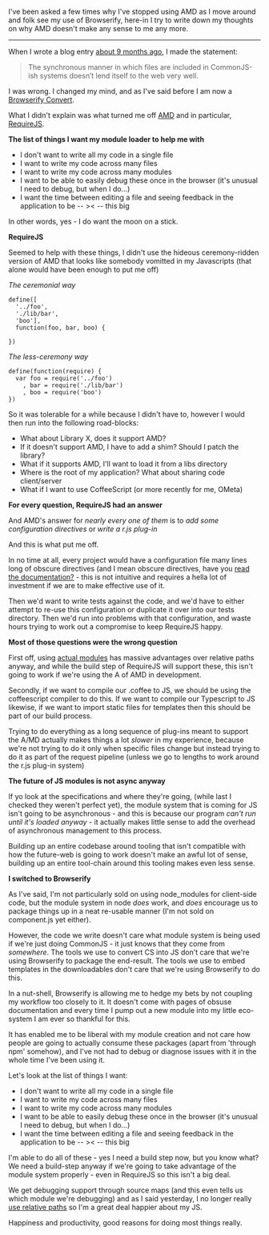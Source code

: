 I've been asked a few times why I've stopped using AMD as I move around and folk see my use of Browserify, here-in I try to write down my thoughts on why AMD doesn't make any sense to me any more.

-----

When I wrote a blog entry [about 9 months ago](http://codebetter.com/robashton/2012/09/03/keeping-js-sane/), I made the statement:

  <blockquote>
    The synchronous manner in which files are included in CommonJS-ish systems doesn’t lend itself to the web very well.
  </blockquote>

I was wrong. I changed my mind, and as I've said before I am now a [Browserify Convert](/entries/lots-of-small-things.html).

What I didn't explain was what turned me off [AMD](https://github.com/amdjs/amdjs-api/wiki/AMD) and in particular, [RequireJS](http://requirejs.org/).

**The list of things I want my module loader to help me with**

- I don't want to write all my code in a single file
- I want to write my code across many files
- I want to write my code across many modules
- I want to be able to easily debug these once in the browser (it's unusual I need to debug, but when I do...)
- I want the time between editing a file and seeing feedback in the application to be -- >< -- this big

In other words, yes - I do want the moon on a stick.


**RequireJS**

Seemed to help with these things, I didn't use the hideous ceremony-ridden version of AMD that looks like somebody vomitted in my Javascripts (that alone would have been enough to put me off) 

*The ceremonial way*

    define([
      '../foo', 
      './lib/bar', 
      'boo'], 
      function(foo, bar, boo) {

    })

*The less-ceremony way*

    define(function(require) {
      var foo = require('../foo')
        , bar = require('./lib/bar')
        , boo = require('boo')
    })

So it was tolerable for a while because I didn't have to, however I would then run into the following road-blocks:

- What about Library X, does it support AMD?
- If it doesn't support AMD, I have to add a shim? Should I patch the library?
- What if it supports AMD, I'll want to load it from a libs directory
- Where is the root of my application? What about sharing code client/server
- What if I want to use CoffeeScript (or more recently for me, OMeta)

**For every question, RequireJS had an answer**

And AMD's answer for *nearly every one of them* is to *add some configuration directives* or *write a r.js plug-in*

And this is what put me off.

In no time at all, every project would have a configuration file many lines long of obscure directives (and I mean obscure directives, have you [read the documentation?](http://requirejs.org/docs/api.html) - this is not intuitive and requires a hella lot of investment if we are to make effective use of it.

Then we'd want to write tests against the code, and we'd have to either attempt to re-use this configuration or duplicate it over into our tests directory. 
Then we'd run into problems with that configuration, and waste hours trying to work out a compromise to keep RequireJS happy.

**Most of those questions were the wrong question**

First off, using [actual modules](/entries/stop-using-relative-paths-in-your-javascripts.html) has massive advantages over relative paths anyway, and while the build step of RequireJS will support these, this isn't going to work if we're using the A of AMD in development.

Secondly, if we want to compile our .coffee to JS, we should be using the coffeescript compiler to do this. If we want to compile our Typescript to JS likewise, if we want to import static files for templates then this should be part of our build process.

Trying to do everything as a long sequence of plug-ins meant to support the A/MD actually makes things a lot *slower* in my experience, because we're not trying to do it only when specific files change but instead trying to do it as part of the request pipeline (unless we go to lengths to work around the r.js plug-in system)

**The future of JS modules is not async anyway**

If yo look at the specifications and where they're going, (while last I checked they weren't perfect yet), the module system that is coming for JS isn't going to be asynchronous - and this is because our program *can't run until it's loaded anyway* - it actually makes little sense to add the overhead of asynchronous management to this process.

Building up an entire codebase around tooling that isn't compatible with how the future-web is going to work doesn't make an awful lot of sense, building up an entire tool-chain around this tooling makes even less sense.

**I switched to Browserify**

As I've said, I'm not particularly sold on using node\_modules for  client-side code, but the module system in node *does* work, and *does* encourage us to package things up in a neat re-usable manner (I'm not sold on component.js yet either).

However, the code we write doesn't care what module system is being used if we're just doing CommonJS - it just knows that they come from *somewhere*. The tools we use to convert CS into JS don't care that we're using Browserify to package the end-result. The tools we use to embed templates in the downloadables don't care that we're using Browserify to do this. 

In a nut-shell, Browserify is allowing me to hedge my bets by not coupling my workflow too closely to it. It doesn't come with pages of obsuse documentation and every time I pump out a new module into my little eco-system I am ever so thankful for this.

It has enabled me to be liberal with my module creation and not care how people are going to actually consume these packages (apart from 'through npm' somehow), and I've not had to debug or diagnose issues with it in the whole time I've been using it.

Let's look at the list of things I want:

- I don't want to write all my code in a single file
- I want to write my code across many files
- I want to write my code across many modules
- I want to be able to easily debug these once in the browser (it's unusual I need to debug, but when I do...)
- I want the time between editing a file and seeing feedback in the application to be -- >< -- this big

I'm able to do all of these - yes I need a build step now, but you know what? We need a build-step anyway if we're going to take advantage of the module system properly - even in RequireJS so this isn't a big deal. 

We get debugging support through source maps (and this even tells us which module we're debugging) and as I said yesterday, I no longer really [use relative paths](/entries/stop-using-relative-paths-in-your-javascripts.html) so I'm a great deal happier about my JS.

Happiness and productivity, good reasons for doing most things really.
